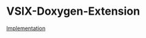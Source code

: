 # VSIX-Doxygen-Extension
[Implementation](https://rabbid76.github.io/VSIX-Doxygen-Extension/index.html)
